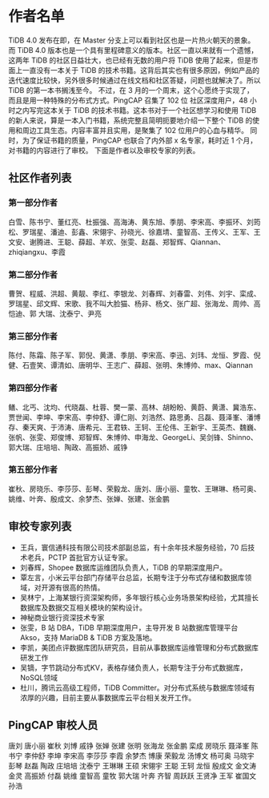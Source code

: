# 作者名单

TiDB 4.0 发布在即，在 Master 分支上可以看到社区也是一片热火朝天的景象。而 TiDB 4.0 版本也是一个具有里程碑意义的版本。社区一直以来就有一个遗憾，这两年 TiDB 的社区日益壮大，也已经有无数的用户将 TiDB 使用了起来，但是市面上一直没有一本关于 TiDB 的技术书籍。这背后其实也有很多原因，例如产品的迭代速度比较快，另外很多时候通过在线文档和社区答疑，问题也就解决了。所以 TiDB 的第一本书搁浅至今。
不过，在 3 月的一个周末，这个心愿终于实现了，而且是用一种特殊的分布式方式。PingCAP 召集了 102 位 社区深度用户，48 小时之内写完这本关于 TiDB 的技术书籍。这本书对于一个社区想学习和使用 TiDB 的新人来说，算是一本入门书籍，系统完整且简明扼要地介绍一下整个 TiDB 的使用和周边工具生态。内容丰富并且实用，是聚集了 102 位用户的心血与精华。
同时，为了保证书籍的质量，PingCAP 也联合了内外部 x 名专家，耗时近 1 个月，对书籍的内容进行了审校。
下面是作者以及审校专家的列表。

## 社区作者列表

### 第一部分作者
白雪、陈书宁、董红亮、杜振强、高海涛、黄东旭、季朋、李宋高、李振环、刘筠松、罗瑞星、潘迪、彭鑫、宋翎宇、孙晓光、徐嘉埥、童智高、王传义、王军、王文安、谢腾进、王聪、薛超、羊欢、张雯、赵磊、郑智辉、Qiannan、zhiqiangxu、李霞

### 第二部分作者
曹贺、程威、洪超、黄靓、李红、李银龙、刘春辉、刘春雷、刘伟、刘宇、栾成、罗瑞星、邱文辉、宋歌、我不叫大脸猫、杨非、杨文、张广超、张海龙、周帅、高恺迪、郭    大瑞、沈泰宁、尹亮

### 第三部分作者
陈付、陈霜、陈子军、郭倪、黄潇、季朋、李宋高、李迅、刘玮、龙恒、罗霞、倪健、石壹笑、谭清如、唐明华、王志广、薛超、张明、朱博帅、max、Qiannan

### 第四部分作者
鳝、北丐、沈均、代晓磊、杜蓉、樊一蒙、高林、胡盼盼、黄蔚、黄潇、冀浩东、贾世闻、李坤、李宋高、李仲舒、谭仁刚、刘浩然、路思勇、吕磊、聂泽峯、潘博存、秦天爽、于沛涛、唐希元、王君轶、王轲、王伦伟、王新宇、王英杰、魏巍、张帆、张雯、郑俊博、郑智辉、朱博帅、申海龙、GeorgeLi、吴剑锋、Shinno、郭大瑞、庄培培、陶政、高振娇、戚铮

### 第五部分作者
崔秋、房晓乐、李莎莎、彭琴、荣毅龙、唐刘、唐小丽、童牧、王琳琳、杨可奥、姚维、叶奔、殷成文、余梦杰、张婵、张建、张金鹏


## 审校专家列表

- 王兵，寰信通科技有限公司技术部副总监，有十余年技术服务经验，70 后技术老兵，PCTP 首批官方认证专家。
- 刘春辉，Shopee 数据库运维团队负责人，TiDB 的早期深度用户。
- 覃左言，小米云平台部门存储平台总监，长期专注于分布式存储和数据库领域，对开源有很高的热情。
- 吴林宁，上海某银行资深架构师，多年银行核心业务场景架构经验，尤其擅长数据库及数据交互相关模块的架构设计。
- 神秘商业银行资深技术专家
- 张雯，B 站 DBA，TiDB 早期深度用户，主导开发 B 站数据库管理平台 Akso，支持 MariaDB & TiDB 方案及落地。
- 李凯，美团点评数据库团队研究员，目前从事数据库运维管理和分布式数据库研发工作
- 吴镝，字节跳动分布式KV，表格存储负责人，长期专注于分布式数据库，NoSQL领域
- 杜川，腾讯云高级工程师，TiDB Committer。对分布式系统与数据库领域有浓厚的兴趣，目前主要从事数据库云平台相关发开工作。

## PingCAP 审校人员

唐刘 唐小丽 崔秋 刘博 戚铮 张婵 张建 张明 张海龙 张金鹏 栾成 房晓乐 聂泽峯 陈书宁 李仲舒 李坤 李宋高 李莎莎 李霞 余梦杰 博康 荣毅龙 汤博文 杨可奥 马晓宇 彭琴 赵磊 陶政 庄培培 沈泰宁 王琳琳 王硕 宋翎宇 王聪 王轲 龙恒 殷成文 金文涛 金灵 高振娇 付磊 姚维 童智高 童牧 郭大瑞 叶奔 齐智 周跃跃 王贤净 王军 崔国文 孙浩
